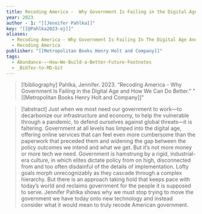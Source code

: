 ```yaml
---
title: Recoding America -  Why Government Is Failing in the Digital Age and How We Can Do Better
year: 2023
author - 1: "[[Jennifer Pahlka]]"
key: "[[@Pahlka2023-oj]]"
aliases:
  - Recoding America - Why Government Is Failing In The Digital Age And How We Can Do Better
  - Recoding America
publisher: "[[Metropolitan Books Henry Holt and Company]]"
tags:
  - Abundance-–-How-We-Build-a-Better-Future-Footnotes
  - _BibTex-to-MD-Git
---
```


> [!bibliography]
> Pahlka, Jennifer. 2023. “Recoding America -  Why Government Is Failing in the Digital Age and How We Can Do Better.” "[[Metropolitan Books Henry Holt and Company]]"

> [!abstract]
> Just when we most need our government to work—to decarbonize our infrastructure and economy, to help the vulnerable through a pandemic, to defend ourselves against global threats—it is faltering. Government at all levels has limped into the digital age, offering online services that can feel even more cumbersome than the paperwork that preceded them and widening the gap between the policy outcomes we intend and what we get. But it’s not more money or more tech we need. Government is hamstrung by a rigid, industrial-era culture, in which elites dictate policy from on high, disconnected from and too often disdainful of the details of implementation. Lofty goals morph unrecognizably as they cascade through a complex hierarchy. But there is an approach taking hold that keeps pace with today’s world and reclaims government for the people it is supposed to serve. Jennifer Pahlka shows why we must stop trying to move the government we have today onto new technology and instead consider what it would mean to truly recode American government.